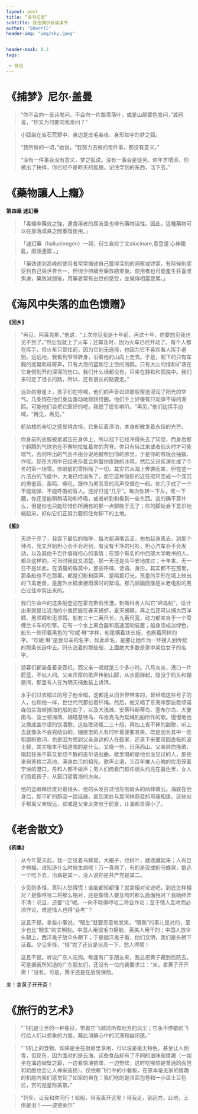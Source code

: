 ```yaml
---
layout: post
title: “读书记录”
subtitle: 我也偶尔会读读书
author: "Sherril"
header-img: "img/sky.jpeg"


header-mask: 0.3
tags:

 - 日记
---
```

# 《捕梦》尼尔·盖曼

> “你不会向一首诗发问，不会向一片飘零落叶，或是山颠雾色发问，”渡鸦说，“你又为何要向我发问？”

> 小狐坐在岩石荒野中，身边是皮毛若夜、身形如宇的梦之狐。
> 
> “我所做的一切，”她说，“我努力去做的每件事，都没有意义。”
> 
> “没有一件事会没有意义，梦之狐说。没有一事会是徒劳。你年岁增添，你做出了抉择，你已经不是昨天的狐狸。记住学到的东西，活下去。”
                           
                                
# 《藥物讓人上癮》

**第四章 迷幻藥**
> 「毒蠅傘藥效之強，連食用者的尿液里也帶有藥物活性。因此，這種藥物可以在部落成員之間重復使用。」

> 「迷幻藥（hallucinogen）一詞，衍生自拉丁文alucinare,意思是‘心神錯亂，廢話連篇’。」

> 「藥效達到高峰的使用者常常描述自己獲得深刻的洞察或啓蒙，有時候則感受到自己與世界合一，但很少持續至藥效結束後。使用者也可能產生狂喜或焦慮，藥效減弱後，用藥者常有出世的感受，並覺得相當疲累。」 



# 《海风中失落的血色馈赠》

**《回乡》**
> “再见，阿莱克斯，”他说，“上次你见我是十年前，再过十年，你要想见我也见不到了。”然后我就上了火车；还算及时，因为火车已经开动了。每个人都在挥手，但火车只管往前，因为它别无选择，也因为它不喜欢看人挥手道别。远远地，我看到爷爷转身，沿着他的山向上走去。于是，剩下的只有车厢的摇晃和吱呀声，只有大海的蓝和它上空的海鸥，只有大山的绿和矿场在它身侧划开的深深的伤口。我们什么话都没有，只坐在静默和孤独中。我们来时走了很长的路，所以，还有很长的路要走。”

> 远处的悬崖上，孩子们在呼喊，他们的声音如颂歌般穿透浸润了阳光的空气。几条狗在他们身边激动地跳跃绕圈。他们手上好像有只动弹不得的海鸥。可能他们会把它医好的吧。我摁了摁车喇叭。“再见，”他们边挥手边喊，“再见，再见。” 
> 
> 航站楼的亲切之感显得古怪。它象征着漂泊，本身却散发着永恒的光芒。


> 你身前的衣服被紧紧压在身体上，所以裆下已经冷得失去了知觉，而身后那个翻腾的气球也在不懈地拉扯着你的背脊。你只有转过来或者低头时才可能喘气，否则呼出的气会不由分说地被吹回你的肺里，于是你的喉咙会抽搐、作呕。现在大雨中已经夹杂着会刺螫你皮肤的冰雹，然后又迅疾演化成了今冬的第一场雪。你眼前的雪阻隔了一切，其实它从海上奔袭而来，但在这一片洁白的飞旋中，大海已经消失了，而它这种隐形的近在咫尺变成一个深沉的男低音，轰鸣、嘶吼，跟作为男高音的风声交缠在一起。你几乎成了一个不能动弹、不能呼吸的盲人。还好只是“几乎”。每次你转一下头，弯一下腰，你还是能稍稍活动和呼吸，或者听到和看到一些东西。这的确不算什么，但是你也只能珍惜你所拥有的那一点聊胜于无了；你的脚趾会下意识地蜷起来，好似它们正努力要抓住你脚下的土地。


**《船》**
> 天终于亮了，我吞下最后的咖啡，每次都满嘴苦涩，匆匆起身离去。到那个钟点，我又开始担心会不会迟到，有没有干净的衬衫，担心汽车会不会发动，以及其他千百件值得担心的事情；在那个有名的中西部大学教书的人，都会这样的。可当时我就又清楚，那一天还是会平安地度过；十年来，无一日不是如此。在清晨的昏冥中，那些呼喊、话语、身形，其实都不在那里，那条船也不在那里。都是幻影和回声，是隔着灯光，孩童的手形在墙上映出的飞禽走兽，是屋外水桶承接雨滴时的絮语。那几帧画面像是从老电影的黑白过往中剪出来的。

> 我们生命中的这条船登记在霍克斯伯里港。新斯科舍人叫它“岬岛船”，设计出来就是让近海的小渔民能在春天捕虾，夏天捕鲭，再之后还可以捕大西洋鳕、黑须鳕和无须鳕。船有三十二英尺长，九英尺宽，动力都来自于一个雪佛兰卡车的引擎。它有一个水上离合器和高速回动装置；船身漆成淡绿色，船头一侧印着黑色的“珍妮·琳”字样，船尾横着块长板，也刷着同样的字。“珍妮·琳”是我母亲的名字，如此命名，是要让她作为一环接入到传统的那条长链中去。码头泊着的那些船，上面绝大多数是家中某位女子的名字。

> 游客们都装备着录音机，而父亲一唱就是三个多小时。八月炎炎，港口一片蔚蓝，不似人间。父亲浑厚的歌声传到山脚，从水面弹起，隐没于码头和棚屋间，那里有人在为明天捕鱼装上诱饵。
> 
> 水手们过去唱过的号子他全唱，这都是从旧世界带来的，曾经唱这些号子的人，也和他一样，世世代代都拉着纤绳。然后，他又唱了东海岸那些歌颂诺森伯兰海峡捕海豹船的曲子，以及大浅滩、安蒂科斯蒂岛、塞布尔岛、大曼南岛、波士顿海湾、楠塔基特岛、布洛克岛为延绳钓船所作的歌。慢慢地他又换成盖尔语的饮酒歌，这些歌动辄二三十段，再加上省不掉的副歌，听上去就像永不会完结似的。棚屋里的人有时听着便要发笑，既是因为其中一些粗鄙的歌词，也是因为想到父亲身边的人在鼓掌，还录下来要带回古板的波士顿，其实根本不知道唱的是什么。又晚一些，日落西山，父亲转向挽歌，唱起狂荡不羁又萦绕不散的盖尔语战曲，歌里唱的是他也没见过的人，那些来自苏格兰高地、满身血污的祖先。歌声止遏，三百年摧人心魄的忧患笼着宁谧的港口，舟和人都不做声；男人们倚着门框任烟头灼亮在暮色里，女人们抱着孩子，从窗口望着海的方向。


> 他的蓝眼睛径直对着镜头，他的头发白过他左侧肩头的两抹微云。海就在他身后，那平旷的蔚蓝一路延展，直到某处与那同样蔚蓝的穹窿相逢。这些似乎都离父亲很远，抑或是父亲太突出于前景，让海都显得小了。




# 《老舍散文》

**《药集》**
> 从今年夏天起，我一定见着马蜂窝，大蝎子，烂树叶，就收藏起来；人有旦夕祸福，谁知道什么时候生病呢！万一真病了，有的是现成的马蜂窝，挑选一个吃下去，治病是其一，没人说你是共产党是其二。


> 少见则多怪，真叫人愁得慌！谁能都知都懂？就拿相对论说吧，到底怎样相对？是像哼哈二将那么相对，还是像情人要互吻时那么面面相对？我始终弄不清！况且，还要“论”呢。一向不晓得哼哈二将会作论；至于情人互吻而必须作论，难道情人也得“会考”？
> 
> 这且不提。拿些小事说，“眼生”就要恶意地发笑，“眼熟”的事儿是对的，至少也比“眼生”的文明些。中国人用湿毛巾擦脸，英美人用干的；中国人放伞头朝上，西洋鬼子放伞头朝下；于是据洋鬼子看，他们文明，我们是头朝下活着。少见多怪，“怪”完了还自是自高一下，愁人得慌！
> 
> 这且不提。听说广东人吃狗。每逢有广东朋友来，我总把黄子藏到后院去。可是据我所知道的广东朋友们，还没有一位向我要求过：“来，拿黄子开开斋！”没有。可是，黄子还是在后院保险。

来！拿黄子开开斋！


# 《旅行的艺术》

> “飞机是尘世的一种象征，带着它飞越过所有地方的风尘；它永不停歇的飞行给人们以想象的力量，藉此消解心中的沉滞和幽闭感。”


> “飞机上的食物，如果是坐在厨房里享用，可以说是毫无特色，甚至让人倒胃，但现在，因为面对的是云海，这些食品却有了不同的滋味和情趣（一如坐在海边峭壁之巅，一边看惊涛拍岸，一边野炊，这时吃哪怕是普通的面包和奶酪也会让人神采高扬）。仅依赖飞行中的小餐板，在原本毫无家的情趣的机舱内我们感觉到了如家的自在：我们吃的是冷面包卷和一小盘土豆色拉，赏的是星际美景。”


>  “列车，让我和你同行！轮船，带我离开这里！带我走，到远方。此地，土俱是泪！——波德莱尔”


